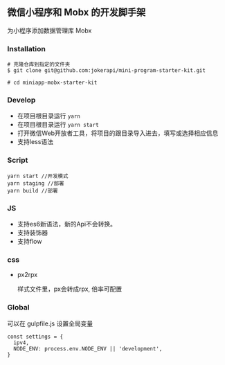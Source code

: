 ## 微信小程序和 Mobx 的开发脚手架
为小程序添加数据管理库 Mobx

###  Installation

```
# 克隆仓库到指定的文件夹
$ git clone git@github.com:jokerapi/mini-program-starter-kit.git

# cd miniapp-mobx-starter-kit
```

### Develop
* 在项目根目录运行 `yarn`
* 在项目根目录运行 `yarn start`
* 打开微信Web开放者工具，将项目的跟目录导入进去，填写或选择相应信息
* 支持less语法

### Script
```
yarn start //开发模式
yarn staging //部署
yarn build //部署
```

### JS
* 支持es6新语法，新的Api不会转换。
* 支持装饰器
* 支持flow

### css
* px2rpx

  样式文件里，px会转成rpx, 倍率可配置


### Global
可以在 gulpfile.js 设置全局变量
```
const settings = {
  ipv4,
  NODE_ENV: process.env.NODE_ENV || 'development',
}
```
